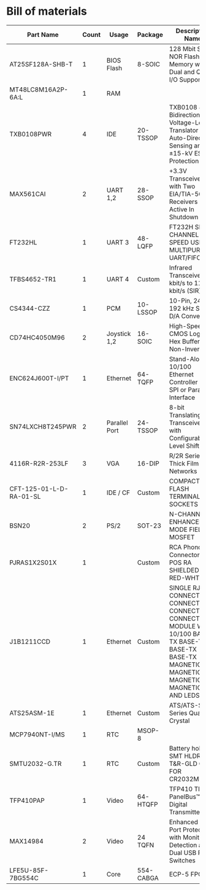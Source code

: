 # Bill of materials

| Part Name               | Count | Usage         | Package   | Descriptive Name                                                                                                                                        |
| ----------------------- | ----- | ------------- | --------- | ------------------------------------------------------------------------------------------------------------------------------------------------------- |
| AT25SF128A-SHB-T        | 1     | BIOS Flash    | 8-SOIC    | 128 Mbit Serial NOR Flash Memory with Dual and Quad I/O Support                                                                                         |
| MT48LC8M16A2P-6A:L      | 1     | RAM           |
| TXB0108PWR              | 4     | IDE           | 20-TSSOP  | TXB0108 8-Bit Bidirectional Voltage-Level Translator with Auto-Direction Sensing and ±15-kV ESD Protection                                              |
| MAX561CAI               | 2     | UART 1,2      | 28-SSOP   | +3.3V Transceiver with Two EIA/TIA-562 Receivers Active In Shutdown                                                                                     |
| FT232HL                 | 1     | UART 3        | 48-LQFP   | FT232H SINGLE CHANNEL HI-SPEED USB TO MULTIPURPOSE UART/FIFO IC                                                                                         |
| TFBS4652-TR1            | 1     | UART 4        | Custom    | Infrared Transceiver, 9.6 kbit/s to 115.2 kbit/s (SIR)                                                                                                  |
| CS4344-CZZ              | 1     | PCM           | 10-LSSOP  | 10-Pin, 24 Bit, 192 kHz Stereo D/A Converter                                                                                                            |
| CD74HC4050M96           | 2     | Joystick 1,2  | 16-SOIC   | High-Speed CMOS Logic Hex Buffers, Non-Inverting                                                                                                        |
| ENC624J600T-I/PT        | 1     | Ethernet      | 64-TQFP   | Stand-Alone 10/100 Ethernet Controller with SPI or Parallel Interface                                                                                   |
| SN74LXCH8T245PWR        | 2     | Parallel Port | 24-TSSOP  | 8-bit Translating Transceiver with Configurable Level Shifting                                                                                          |
| 4116R-R2R-253LF         | 3     | VGA           | 16-DIP    | R/2R Series Thick Film Networks                                                                                                                         |
| CFT-125-01-L-D-RA-01-SL | 1     | IDE / CF      | Custom    | COMPACT FLASH TERMINALS & SOCKETS                                                                                                                       |
| BSN20                   | 2     | PS/2          | SOT-23    | N-CHANNEL ENHANCEMENT MODE FIELD MOSFET                                                                                                                 |
| PJRAS1X2S01X            | 1     |               | Custom    | RCA Phono Connectors 2 POS RA SHIELDED PH RED-WHT                                                                                                       |
| J1B1211CCD              | 1     | Ethernet      | Custom    | SINGLE RJ45 CONNECTOR CONNECTOR CONNECTOR CONNECTOR MODULE WITH 10/100 BASE-TX BASE-TX BASE-TX BASE-TX MAGNETICS MAGNETICS MAGNETICS MAGNETICS AND LEDS |
| ATS25ASM-1E             | 1     | Ethernet      | Custom    | ATS/ATS-SM Series Quartz Crystal                                                                                                                        |
| MCP7940NT-I/MS          | 1     | RTC           | MSOP-8    |
| SMTU2032-G.TR           | 1     | RTC           | Custom    | Battery holder SMT HLDR-T&R-GLD CON FOR CR2032MFR                                                                                                       |
| TFP410PAP               | 1     | Video         | 64-HTQFP  | TFP410 TI PanelBus™ Digital Transmitter                                                                                                                 |
| MAX14984                | 2     | Video         | 24 TQFN   | Enhanced VGA Port Protector with Monitor Detection and Dual USB Power Switches                                                                          |
| LFE5U-85F-7BG554C       | 1     | Core          | 554-CABGA | ECP-5 FPGA                                                                                                                                              |
